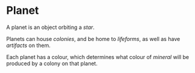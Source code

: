 # Planet

A planet is an object orbiting a *star*. 

Planets can house *colonies*, and be home to *lifeforms*, as well as have *artifacts* on them.

Each planet has a colour, which determines what colour of *mineral* will be produced by a colony on that planet.
